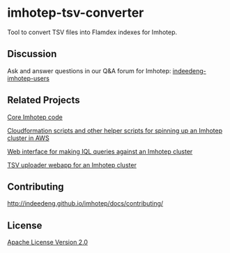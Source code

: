 imhotep-tsv-converter
=====================

Tool to convert TSV files into Flamdex indexes for Imhotep.

## Discussion
Ask and answer questions in our Q&A forum for Imhotep: [indeedeng-imhotep-users](https://groups.google.com/forum/#!forum/indeedeng-imhotep-users)

## Related Projects
[Core Imhotep code](https://github.com/indeedeng/imhotep)

[Cloudformation scripts and other helper scripts for spinning up an Imhotep cluster in AWS](https://github.com/indeedeng/imhotep-cloudformation)

[Web interface for making IQL queries against an Imhotep cluster](https://github.com/indeedeng/iql)

[TSV uploader webapp for an Imhotep cluster](https://github.com/indeedeng/iupload)

## Contributing
http://indeedeng.github.io/imhotep/docs/contributing/

## License

[Apache License Version 2.0](https://github.com/indeedeng/imhotep/blob/master/LICENSE)

